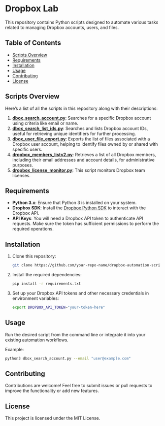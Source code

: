 # Dropbox Lab

This repository contains Python scripts designed to automate various tasks related to managing Dropbox accounts, users, and files.

## Table of Contents
  - [Scripts Overview](#scripts-overview)
  - [Requirements](#requirements)
  - [Installation](#installation)
  - [Usage](#usage)
  - [Contributing](#contributing)
  - [License](#license)

## Scripts Overview
Here’s a list of all the scripts in this repository along with their descriptions:

1. **[dbox_search_account.py](dbox_search_account.py)**: Searches for a specific Dropbox account using criteria like email or name.
2. **[dbox_search_list_ids.py](dbox_search_list_ids.py)**: Searches and lists Dropbox account IDs, useful for retrieving unique identifiers for further processing.
3. **[dbox_user_file_export.py](dbox_user_file_export.py)**: Exports the list of files associated with a Dropbox user account, helping to identify files owned by or shared with specific users.
4. **[dropbox_members_listv2.py](dropbox_members_listv2.py)**: Retrieves a list of all Dropbox members, including their email addresses and account details, for administrative purposes.
5. **[dropbox_license_monitor.py](dropbox_license_monitor.py)**: This script monitors Dropbox team licenses.

## Requirements
- **Python 3.x**: Ensure that Python 3 is installed on your system.
- **Dropbox SDK**: Install the [Dropbox Python SDK](https://www.dropbox.com/developers/documentation/python) to interact with the Dropbox API.
- **API Keys**: You will need a Dropbox API token to authenticate API requests. Make sure the token has sufficient permissions to perform the required operations.

## Installation
1. Clone this repository:
   ```bash
   git clone https://github.com/your-repo-name/dropbox-automation-scripts.git
   ```
2. Install the required dependencies:
   ```bash
   pip install -r requirements.txt
   ```
3. Set up your Dropbox API tokens and other necessary credentials in environment variables:
   ```bash
   export DROPBOX_API_TOKEN="your-token-here"
   ```

## Usage
Run the desired script from the command line or integrate it into your existing automation workflows.

Example:
```bash
python3 dbox_search_account.py --email "user@example.com"
```

## Contributing
Contributions are welcome! Feel free to submit issues or pull requests to improve the functionality or add new features.

## License
This project is licensed under the MIT License.
